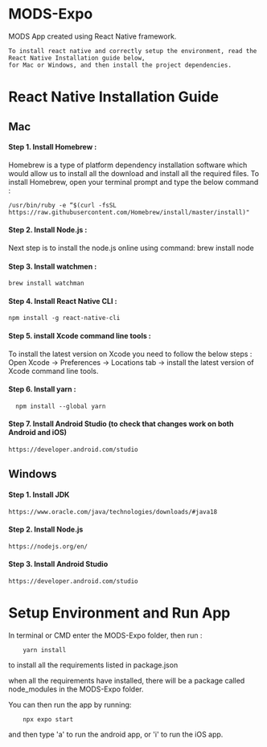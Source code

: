 # MODS-Expo
MODS App created using React Native framework.

    To install react native and correctly setup the environment, read the React Native Installation guide below, 
    for Mac or Windows, and then install the project dependencies.

# React Native Installation Guide

## Mac

#### Step 1. Install Homebrew :

Homebrew is a type of platform dependency installation software which would allow us to install all the download and install all the required files. To install Homebrew, open your terminal prompt and type the below command :

    /usr/bin/ruby -e “$(curl -fsSL https://raw.githubusercontent.com/Homebrew/install/master/install)"

#### Step 2. Install Node.js :

  Next step is to install the node.js online using command:
    brew install node

#### Step 3. Install watchmen :
    brew install watchman

#### Step 4. Install React Native CLI :
    npm install -g react-native-cli

#### Step 5. install Xcode command line tools :

  To install the latest version on Xcode you need to follow the below steps :
    Open Xcode -> Preferences -> Locations tab -> install the latest version of Xcode command line tools.

#### Step 6. Install yarn :
      npm install --global yarn
      
#### Step 7. Install Android Studio (to check that changes work on both Android and iOS)

    https://developer.android.com/studio
      
      
## Windows

#### Step 1. Install JDK

    https://www.oracle.com/java/technologies/downloads/#java18

#### Step 2. Install Node.js

    https://nodejs.org/en/
    
    
#### Step 3. Install Android Studio

    https://developer.android.com/studio
    
 
# Setup Environment and Run App

In terminal or CMD enter the MODS-Expo folder, then run :
        
        yarn install 
        
to install all the requirements listed in package.json

when all the requirements have installed, there will be a package called node_modules in the MODS-Expo folder.

You can then run the app by running:
        
        npx expo start
        
and then type 'a' to run the android app, or 'i' to run the iOS app.
